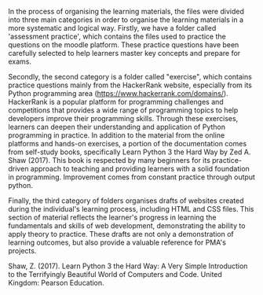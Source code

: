 In the process of organising the learning materials, the files were divided into three main categories in order to organise the learning materials in a more systematic and logical way. Firstly, we have a folder called 'assessment practice', which contains the files used to practice the questions on the moodle platform. These practice questions have been carefully selected to help learners master key concepts and prepare for exams.

Secondly, the second category is a folder called "exercise", which contains practice questions mainly from the HackerRank website, especially from its Python programming area (https://www.hackerrank.com/domains/). HackerRank is a popular platform for programming challenges and competitions that provides a wide range of programming topics to help developers improve their programming skills. Through these exercises, learners can deepen their understanding and application of Python programming in practice. In addition to the material from the online platforms and hands-on exercises, a portion of the documentation comes from self-study books, specifically Learn Python 3 the Hard Way by Zed A. Shaw (2017). This book is respected by many beginners for its practice-driven approach to teaching and providing learners with a solid foundation in programming. Improvement comes from constant practice through output python.

Finally, the third category of folders organises drafts of websites created during the individual's learning process, including HTML and CSS files. This section of material reflects the learner's progress in learning the fundamentals and skills of web development, demonstrating the ability to apply theory to practice. These drafts are not only a demonstration of learning outcomes, but also provide a valuable reference for PMA's projects.

Shaw, Z. (2017). Learn Python 3 the Hard Way: A Very Simple Introduction to the Terrifyingly Beautiful World of Computers and Code. United Kingdom: Pearson Education.
